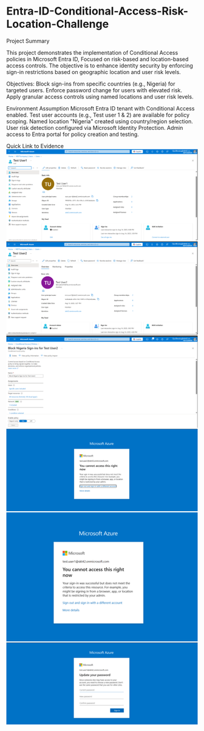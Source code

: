 # Entra-ID-Conditional-Access-Risk-Location-Challenge
Project Summary

This project demonstrates the implementation of Conditional Access policies in Microsoft Entra ID, Focused on risk-based and location-based access controls. The objective is to enhance identity security by enforcing sign-in restrictions based on geographic location and user risk levels.

Objectives:
Block sign-ins from specific countries (e.g., Nigeria) for targeted users.
Enforce password change for users with elevated risk.
Apply granular access controls using named locations and user risk levels.

Environment Assumption
Microsoft Entra ID tenant with Conditional Access enabled.
Test user accounts (e.g., Test user 1 & 2) are available for policy scoping.
Named location "Nigeria" created using country/region selection.
User risk detection configured via Microsoft Identity Protection.
Admin access to Entra portal for policy creation and testing.

Quick Link to Evidence
![image alt](https://github.com/cyberbloomy01/Entra-ID-Conditional-Access-Risk-Location-Challenge/blob/b861ba83fe96398b3eedbf4816014225da2e54e9/Screenshot%202025-08-15%20073531.png)
![image alt](https://github.com/cyberbloomy01/Entra-ID-Conditional-Access-Risk-Location-Challenge/blob/b74ca3227399c3ddfd4f1d1e3caba9ecfea746b8/Screenshot%202025-08-15%20073617.png)
![image alt](https://github.com/cyberbloomy01/Entra-ID-Conditional-Access-Risk-Location-Challenge/blob/ec20a2d07407db174a154fc066bb14e95dc38940/Screenshot%202025-08-15%20081544.png)
![image alt](https://github.com/cyberbloomy01/Entra-ID-Conditional-Access-Risk-Location-Challenge/blob/dd9ea1050718dec52aaedcd14f1bdc1dd029473e/Screenshot%202025-08-15%20085542.png)
![image alt](https://github.com/cyberbloomy01/Entra-ID-Conditional-Access-Risk-Location-Challenge/blob/5249fdd4e3e25fe8784b06a1e78ac06ed4ae4690/Screenshot%202025-08-15%20103116.png)
![image alt](https://github.com/cyberbloomy01/Entra-ID-Conditional-Access-Risk-Location-Challenge/blob/9e0a4336cf48ec4610b68e455adb55cef4c5b316/Screenshot%202025-08-15%20105003.png)
